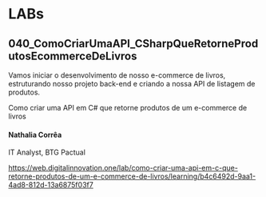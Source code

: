 # LABs

## 040_ComoCriarUmaAPI_CSharpQueRetorneProdutosEcommerceDeLivros
Vamos iniciar o desenvolvimento de nosso e-commerce de livros, estruturando nosso projeto back-end e criando a nossa API de listagem de produtos. 

Como criar uma API em C# que retorne produtos de um e-commerce de livros

#### Nathalia Corrêa
IT Analyst, BTG Pactual

https://web.digitalinnovation.one/lab/como-criar-uma-api-em-c-que-retorne-produtos-de-um-e-commerce-de-livros/learning/b4c6492d-9aa1-4ad8-812d-13a6875f03f7
